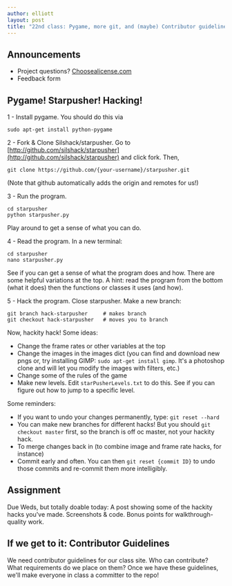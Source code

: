 ```yaml
---
author: elliott
layout: post
title: "22nd class: Pygame, more git, and (maybe) Contributor guidelines"
---
```


## Announcements 
* Project questions?  [Choosealicense.com](http://choosealicense.com/)
* Feedback form

## Pygame!  Starpusher!  Hacking!

1 - Install pygame.  You should do this via 

```
sudo apt-get install python-pygame
```

2 - Fork & Clone Silshack/starpusher.  Go to [http://github.com/silshack/starpusher](http://github.com/silshack/starpusher) and click fork.  Then, 

```
git clone https://github.com/{your-username}/starpusher.git
```
(Note that github automatically adds the origin and remotes for us!)

3 - Run the program.  

```
cd starpusher
python starpusher.py
```
Play around to get a sense of what you can do.

4 - Read the program.  In a new terminal:

```
cd starpusher 
nano starpusher.py
```
See if you can get a sense of what the program does and how.  There are some helpful variations at the top.  A hint: read the program from the bottom (what it does) then the functions or classes it uses (and how).

5 - Hack the program.  Close starpusher.  Make a new branch:

```
git branch hack-starpusher     # makes branch
git checkout hack-starpusher   # moves you to branch
```
Now, hackity hack!  Some ideas: 
 
 
* Change the frame rates or other variables at the top
* Change the images in the images dict (you can find and download new pngs or, try installing GIMP: `sudo apt-get install gimp`.  It's a photoshop clone and will let you modify the images with filters, etc.) 
* Change some of the rules of the game
* Make new levels.  Edit `starPusherLevels.txt` to do this.  See if you can figure out how to jump to a specific level.


Some reminders: 

 
* If you want to undo your changes permanently, type: `git reset --hard`
* You can make new branches for different hacks!  But you should `git checkout master` first, so the branch is off oc master, not your hackity hack.
* To merge changes back in (to combine image and frame rate hacks, for instance)
* Commit early and often.  You can then `git reset {commit ID}` to undo those commits and re-commit them more intelligibly.

## Assignment 
Due Weds, but totally doable today: A post showing some of the hackity hacks you've made.  Screenshots & code.  Bonus points for walkthrough-quality work.

## If we get to it: Contributor Guidelines
We need contributor guidelines for our class site.  Who can contribute?  What requirements do we place on them?  Once we have these guidelines, we'll make everyone in class a committer to the repo!